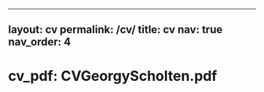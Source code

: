 
---
layout: cv
permalink: /cv/
title: cv
nav: true
nav_order: 4
---


# cv_pdf: CVGeorgyScholten.pdf